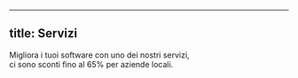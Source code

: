

---
title: Servizi
---

Migliora i tuoi software con uno dei nostri servizi,<br>
ci sono sconti fino al 65% per aziende locali. 